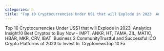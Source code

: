 ```yaml
---
categories: h
title: "Top 10 Cryptocurrencies Under US1 that will Explode in 2023  Analytics Insight"
---
```

Top 10 Cryptocurrencies Under US$1 that will Explode in 2023&nbsp;&nbsp;Analytics Insight10 Best Cryptos to Buy Now - IMPT, ANKR, HT, TAMA, ZIL, MATIC, HBAR, MKR, CRV, IBAT&nbsp;&nbsp;Business 2 CommunityTrustful and Successful ICO Crypto Platforms of 2023 to Invest In&nbsp;&nbsp;CryptonewsTop 10 Fa